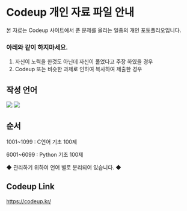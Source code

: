 # Codeup 개인 자료 파일 안내
본 자료는 Codeup 사이트에서 푼 문제를 올리는 일종의 개인 포토폴리오입니다.
### 아레와 같이 하지마세요.
1. 자신이 노력을 한것도 아닌데 자신이 풀었다고 주장 하였을 경우
2. Codeup 또는 비슷한 과제로 인하여 복사하여 제출한 경우
## 작성 언어
<img src="https://img.shields.io/badge/c-A8B9CC?style=for-the-badge&logo=C&logoColor=white"> <img src="https://img.shields.io/badge/Python-3776AB?style=for-the-badge&logo=python&logoColor=white">
## 순서
1001~1099 : C언어 기초 100제

6001~6099 : Python 기초 100제

◆ 관리하기 위하여 언어 별로 분리되어 있습니다. ◆
## Codeup Link
https://codeup.kr/
